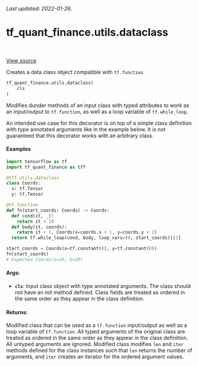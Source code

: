 <!--
This file is generated by a tool. Do not edit directly.
For open-source contributions the docs will be updated automatically.
-->

*Last updated: 2022-01-26.*

<div itemscope itemtype="http://developers.google.com/ReferenceObject">
<meta itemprop="name" content="tf_quant_finance.utils.dataclass" />
<meta itemprop="path" content="Stable" />
</div>

# tf_quant_finance.utils.dataclass

<!-- Insert buttons and diff -->

<table class="tfo-notebook-buttons tfo-api" align="left">
</table>

<a target="_blank" href="https://github.com/google/tf-quant-finance/blob/master/tf_quant_finance/utils/dataclass.py">View source</a>



Creates a data class object compatible with `tf.function`.

```python
tf_quant_finance.utils.dataclass(
    cls
)
```



<!-- Placeholder for "Used in" -->

Modifies dunder methods of an input class with typed attributes to work as an
input/output to `tf.function`, as well as a loop variable of
`tf.while_loop`.

An intended use case for this decorator is on top of a simple class definition
with type annotated arguments like in the example below. It is not guaranteed
that this decorator works with an arbitrary class.


#### Examples

```python
import tensorflow as tf
import tf_quant_finance as tff

@tff.utils.dataclass
class Coords:
  x: tf.Tensor
  y: tf.Tensor

@tf.function
def fn(start_coords: Coords) -> Coords:
  def cond(it, _):
    return it < 10
  def body(it, coords):
    return it + 1, Coords(x=coords.x + 1, y=coords.y + 2)
  return tf.while_loop(cond, body, loop_vars=(0, start_coords))[1]

start_coords = Coords(x=tf.constant(0), y=tf.constant(0))
fn(start_coords)
# Expected Coords(a=10, b=20)
```

#### Args:


* <b>`cls`</b>: Input class object with type annotated arguments. The class should not
  have an init method defined. Class fields are treated as ordered in the
  same order as they appear in the class definition.



#### Returns:

Modified class that can be used as a `tf.function` input/output as well
as a loop variable of `tf.function`. All typed arguments of the original
class are treated as ordered in the same order as they appear in the class
definition. All untyped arguments are ignored. Modified class modifies
`len` and `iter` methods defined for the  class instances such that `len`
returns the number of arguments, and `iter`  creates an iterator for the
ordered argument values.
